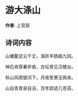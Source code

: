# 游大涤山

**作者**: 上官辰

## 诗词内容

山蟠鳌足云千丈，溪折羊肠路九回。

神石肯穿秦斧凿，古坛曾见汉楼台。

秋山风雨银河下，月夜笙箫玉佩来。

山自青青泉自洁，百年踪迹几苍苔。

